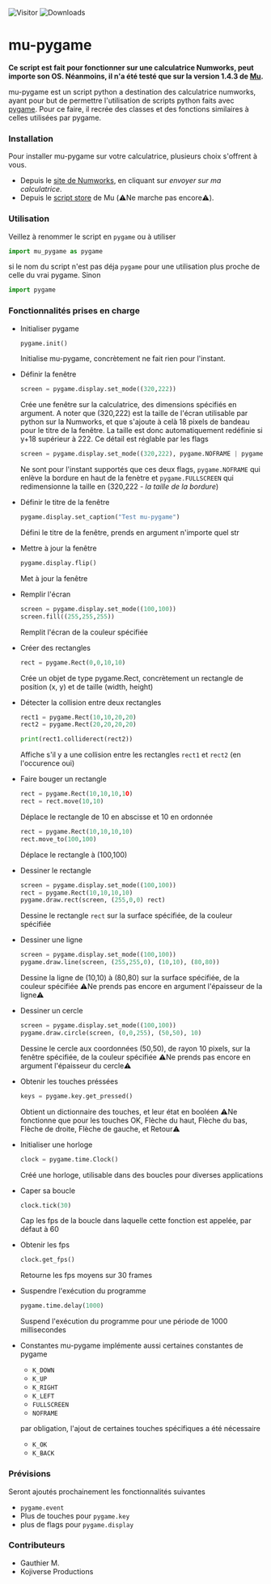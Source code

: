 ![Visitor](https://visitor-badge.laobi.icu/badge?page_id=MuNumworks.mu-pygame) ![Downloads](https://shields.io/github/downloads/MuNumworks/mu-pygame/total)
# mu-pygame
**Ce script est fait pour fonctionner sur une calculatrice Numworks, peut importe son OS. Néanmoins, il n'a été testé que sur la version 
1.4.3 de <a href="https://munumworks.github.io/mu-website/">Mu</a>.** <br />

mu-pygame est un script python a destination des calculatrice numworks, ayant pour but de permettre l'utilisation de scripts python faits avec <a href="https://www.pygame.org">pygame</a>. Pour ce faire, il recrée des classes et des fonctions similaires à celles utilisées par pygame. 

### Installation 
Pour installer mu-pygame sur votre calculatrice, plusieurs choix s'offrent à vous.
* Depuis le <a href="https://my.numworks.com/python/systeme-eratz/pygame">site de Numworks</a>, en cliquant sur *envoyer sur ma calculatrice*.
* Depuis le <a href="https://munumworks.github.io/mu-website/Subfiles/script-store.html">script store</a> de Mu (⚠️Ne marche pas encore⚠️).

### Utilisation 
Veillez à renommer le script en `pygame` ou à utiliser 
```py
import mu_pygame as pygame
```
si le nom du script n'est pas déja `pygame` pour une utilisation plus proche de celle du vrai pygame. Sinon 
```py
import pygame
```

### Fonctionnalités prises en charge 
* Initialiser pygame
  ```py
  pygame.init()
  ```
  Initialise mu-pygame, concrètement ne fait rien pour l'instant.


* Définir la fenêtre 
  ```py
  screen = pygame.display.set_mode((320,222))
  ```
  Crée une fenêtre sur la calculatrice, des dimensions spécifiés en argument. 
  A noter que (320,222) est la taille de l'écran utilisable par python sur la Numworks, et que s'ajoute à celà 18 pixels de bandeau pour le titre de la 
  fenêtre. La taille est donc automatiquement redéfinie si y+18 supérieur à 222.
  Ce détail est réglable par les flags
  ```py
  screen = pygame.display.set_mode((320,222), pygame.NOFRAME | pygame.FULLSCREEN)
  ```
  Ne sont pour l'instant supportés que ces deux flags, `pygame.NOFRAME` qui enlève la bordure en haut de la fenètre et `pygame.FULLSCREEN` qui redimensionne   la taille en (320,222 - *la taille de la bordure*)


* Définir le titre de la fenêtre
  ```py
  pygame.display.set_caption("Test mu-pygame")
  ```
  Défini le titre de la fenêtre, prends en argument n'importe quel str


* Mettre à jour la fenêtre
  ```py
  pygame.display.flip()
  ```
  Met à jour la fenêtre


* Remplir l'écran
  ```py
  screen = pygame.display.set_mode((100,100))
  screen.fill((255,255,255))
  ```
  Remplit l'écran de la couleur spécifiée


* Créer des rectangles
  ```py
  rect = pygame.Rect(0,0,10,10)
  ```
  Crée un objet de type pygame.Rect, concrètement un rectangle de position (x, y) et de taille (width, height)


* Détecter la collision entre deux rectangles
  ```py
  rect1 = pygame.Rect(10,10,20,20)
  rect2 = pygame.Rect(20,20,20,20)

  print(rect1.colliderect(rect2))
  ```
  Affiche s'il y a une collision entre les rectangles `rect1` et `rect2` (en l'occurence oui)


* Faire bouger un rectangle
  ```py
  rect = pygame.Rect(10,10,10,1O)
  rect = rect.move(10,10)
  ``` 
  Déplace le rectangle de 10 en abscisse et 10 en ordonnée 
  ```py
  rect = pygame.Rect(10,10,10,10)
  rect.move_to(100,100)
  ```
  Déplace le rectangle à (100,100)


* Dessiner le rectangle
  ```py
  screen = pygame.display.set_mode((100,100))
  rect = pygame.Rect(10,10,10,10)
  pygame.draw.rect(screen, (255,0,0) rect)
  ```
  Dessine le rectangle `rect` sur la surface spécifiée, de la couleur spécifiée


* Dessiner une ligne
  ```py
  screen = pygame.display.set_mode((100,100))
  pygame.draw.line(screen, (255,255,0), (10,10), (80,80))
  ```
  Dessine la ligne de (10,10) à (80,80) sur la surface spécifiée, de la couleur spécifiée
  ⚠️Ne prends pas encore en argument l'épaisseur de la ligne⚠️


* Dessiner un cercle
  ```py
  screen = pygame.display.set_mode((100,100))
  pygame.draw.circle(screen, (0,0,255), (50,50), 10)
  ```
  Dessine le cercle aux coordonnées (50,50), de rayon 10 pixels, sur la fenêtre spécifiée, de la couleur spécifiée
  ⚠️Ne prends pas encore en argument l'épaisseur du cercle⚠️


* Obtenir les touches préssées
  ```py
  keys = pygame.key.get_pressed()
  ```
  Obtient un dictionnaire des touches, et leur état en booléen
  ⚠️Ne fonctionne que pour les touches OK, Flèche du haut, Flèche du bas, Flèche de droite, Flèche de gauche, et Retour⚠️
  
* Initialiser une horloge
  ```py
  clock = pygame.time.Clock()
  ```
  Créé une horloge, utilisable dans des boucles pour diverses applications

* Caper sa boucle
  ```py
  clock.tick(30)
  ```
  Cap les fps de la boucle dans laquelle cette fonction est appelée, par défaut à 60

* Obtenir les fps
  ```py
  clock.get_fps()
  ```
  Retourne les fps moyens sur 30 frames

* Suspendre l'exécution du programme
  ```py
  pygame.time.delay(1000)
  ```
  Suspend l'exécution du programme pour une période de 1000 millisecondes


* Constantes
  mu-pygame implémente aussi certaines constantes de pygame
  * `K_DOWN`
  * `K_UP`
  * `K_RIGHT`
  * `K_LEFT`
  * `FULLSCREEN`
  * `NOFRAME`
  
  par obligation, l'ajout de certaines touches spécifiques a été nécessaire
  * `K_OK`
  * `K_BACK`

### Prévisions
Seront ajoutés prochainement les fonctionnalités suivantes
* `pygame.event`
* Plus de touches pour `pygame.key`
* plus de flags pour `pygame.display`

### Contributeurs
* Gauthier M.
* Kojiverse Productions
  
 
